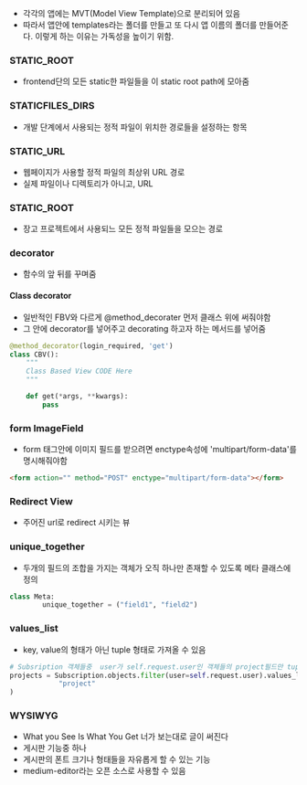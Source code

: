 - 각각의 앱에는 MVT(Model View Template)으로 분리되어 있음
- 따라서 앱안에 templates라는 폴더를 만들고 또 다시 앱 이름의 폴더를 만들어준다. 이렇게 하는 이유는 가독성을 높이기 위함.

### STATIC_ROOT

- frontend단의 모든 static한 파일들을 이 static root path에 모아줌

### STATICFILES_DIRS

- 개발 단계에서 사용되는 정적 파일이 위치한 경로들을 설정하는 항목

### STATIC_URL

- 웹페이지가 사용할 정적 파일의 최상위 URL 경로
- 실제 파일이나 디렉토리가 아니고, URL

### STATIC_ROOT

- 장고 프로젝트에서 사용되느 모든 정적 파일들을 모으는 경로

### decorator

- 함수의 앞 뒤를 꾸며줌

#### Class decorator

- 일반적인 FBV와 다르게 @method_decorater 먼저 클래스 위에 써줘야함
- 그 안에 decorator를 넣어주고 decorating 하고자 하는 메서드를 넣어줌

```python
@method_decorator(login_required, 'get')
class CBV():
    """
    Class Based View CODE Here
    """

    def get(*args, **kwargs):
        pass
```

### form ImageField

- form 태그안에 이미지 필드를 받으려면 enctype속성에 'multipart/form-data'를 명시해줘야함

```html
<form action="" method="POST" enctype="multipart/form-data"></form>
```

### Redirect View

- 주어진 url로 redirect 시키는 뷰

### unique_together

- 두개의 필드의 조합을 가지는 객체가 오직 하나만 존재할 수 있도록 메타 클래스에 정의

```python
class Meta:
        unique_together = ("field1", "field2")
```

### values_list

- key, value의 형태가 아닌 tuple 형태로 가져올 수 있음

```python
# Subsription 객체들중  user가 self.request.user인 객체들의 project필드만 tuple형태로 가져옴
projects = Subscription.objects.filter(user=self.request.user).values_list(
            "project"
)
```

### WYSIWYG

- What you See Is What You Get 너가 보는대로 글이 써진다
- 게시판 기능중 하나
- 게시판의 폰트 크기나 형태들을 자유롭게 할 수 있는 기능
- medium-editor라는 오픈 소스로 사용할 수 있음
